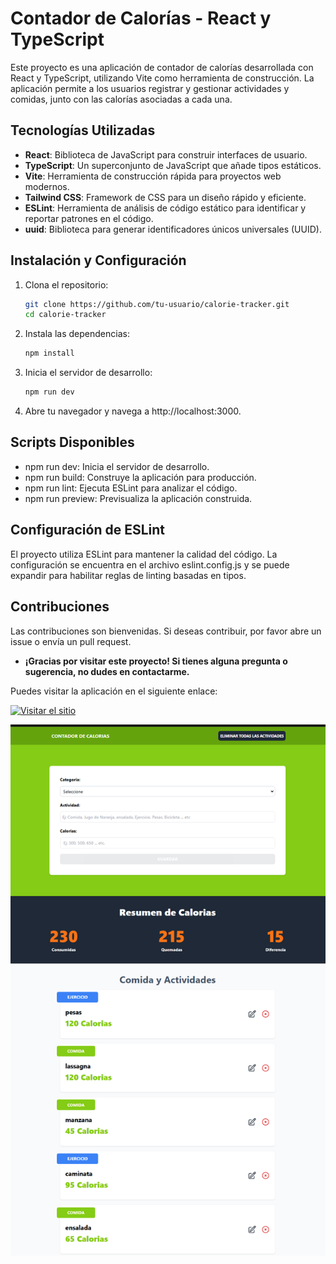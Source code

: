# Contador de Calorías - React y TypeScript

Este proyecto es una aplicación de contador de calorías desarrollada con React y TypeScript, utilizando Vite como herramienta de construcción. La aplicación permite a los usuarios registrar y gestionar actividades y comidas, junto con las calorías asociadas a cada una.

## Tecnologías Utilizadas

- **React**: Biblioteca de JavaScript para construir interfaces de usuario.
- **TypeScript**: Un superconjunto de JavaScript que añade tipos estáticos.
- **Vite**: Herramienta de construcción rápida para proyectos web modernos.
- **Tailwind CSS**: Framework de CSS para un diseño rápido y eficiente.
- **ESLint**: Herramienta de análisis de código estático para identificar y reportar patrones en el código.
- **uuid**: Biblioteca para generar identificadores únicos universales (UUID).

## Instalación y Configuración

1. Clona el repositorio:
   ```sh
   git clone https://github.com/tu-usuario/calorie-tracker.git
   cd calorie-tracker
   ```

2. Instala las dependencias:
   ```sh
   npm install
   ```

3. Inicia el servidor de desarrollo:
   ```sh
   npm run dev
   ```

4. Abre tu navegador y navega a http://localhost:3000.

## Scripts Disponibles
* npm run dev: Inicia el servidor de desarrollo.
* npm run build: Construye la aplicación para producción.
* npm run lint: Ejecuta ESLint para analizar el código.
* npm run preview: Previsualiza la aplicación construida.

## Configuración de ESLint
El proyecto utiliza ESLint para mantener la calidad del código. La configuración se encuentra en el archivo eslint.config.js y se puede expandir para habilitar reglas de linting basadas en tipos.

## Contribuciones
Las contribuciones son bienvenidas. Si deseas contribuir, por favor abre un issue o envía un pull request.


- **¡Gracias por visitar este proyecto! Si tienes alguna pregunta o sugerencia, no dudes en contactarme.**

Puedes visitar la aplicación en el siguiente enlace:

[![Visitar el sitio](https://startling-cannoli-1d437a.netlify.app/)](https://startling-cannoli-1d437a.netlify.app/)

![Vista previa del sitio](public/img/app.png)
